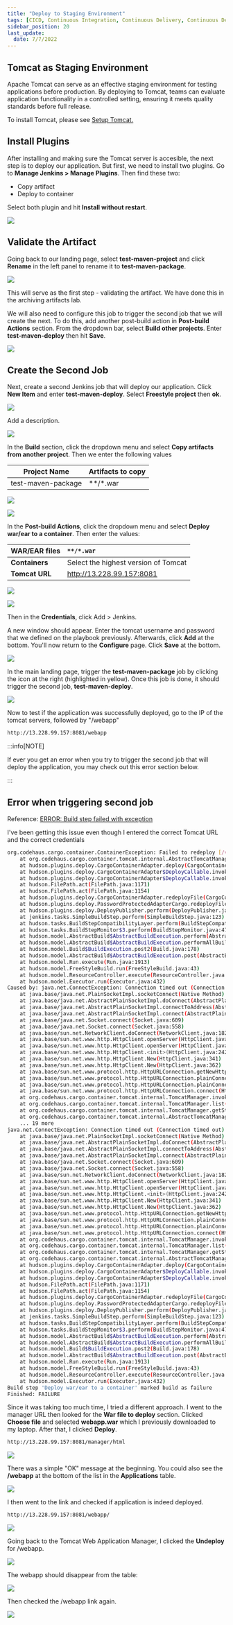 ```yaml
---
title: "Deploy to Staging Environment"
tags: [CICD, Continuous Integration, Continuous Delivery, Continuous Deployment, Jenkins, Tomcat]
sidebar_position: 20
last_update:
  date: 7/7/2022
---
```


## Tomcat as Staging Environment

Apache Tomcat can serve as an effective staging environment for testing applications before production. By deploying to Tomcat, teams can evaluate application functionality in a controlled setting, ensuring it meets quality standards before full release. 

To install Tomcat, please see [Setup Tomcat.](/docs/017-Version-Control-and-CICD/002-CICD/003-Jenkins-Labs/006-Setup-Tomcat.md)



## Install Plugins 

After installing and making sure the Tomcat server is accesible, the next step is to deploy our application. But first, we need to install two plugins. Go to **Manage Jenkins > Manage Plugins**. Then find these two:

- Copy artifact
- Deploy to container

Select both plugin and hit **Install without restart**.

<div class='img-center'>

![](/img/docs/deplart1.png)

</div>

## Validate the Artifact

Going back to our landing page, select **test-maven-project** and click **Rename** in the left panel to rename it to **test-maven-package**. 

<div class='img-center'>

![](/img/docs/mvnrename.png)

</div>

This will serve as the first step - validating the artifact. We have done this in the archiving artifacts lab.

We will also need to configure this job to trigger the second job that we will create the next. To do this, add another post-build action in **Post-build Actions** section. From the dropdown bar, select **Build other projects**. Enter **test-maven-deploy** then hit **Save**.

<div class='img-center'>

![](/img/docs/mvnjob1trigger2nd.png)

</div>


## Create the Second Job

Next, create a second Jenkins job that will deploy our application. Click **New Item** and enter **test-maven-deploy**. Select **Freestyle project** then **ok**.

<div class='img-center'>

![](/img/docs/mvdeplapp1.png)

</div>

Add a description.

<div class='img-center'>

![](/img/docs/mvndeplapp2.png)

</div>

In the **Build** section, click the dropdown menu and select **Copy artifacts from another project**. Then we enter the following values

| Project Name | Artifacts to copy |
| --- | --- |
| test-maven-package | **/*.war |

<div class='img-center'>

![](/img/docs/mvndeplcpart.png)

</div>

<div class='img-center'>

![](/img/docs/mvndeplcpartwar.png)

</div>

In the **Post-build Actions**, click the dropdown menu and select **Deploy war/ear to a container**. Then enter the values:

| WAR/EAR files | `**/*.war` |
| :--- | :--- |
| **Containers** | Select the highest version of Tomcat | 
| **Tomcat URL** | http://13.228.99.157:8081 |

<div class='img-center'>

![](/img/docs/mvnpb1.png)

</div>

<div class='img-center'>

![](/img/docs/mvnpb2.png)

</div>

Then in the **Credentials**, click Add > Jenkins. 

A new window should appear. Enter the tomcat username and password that we defined on the playbook previously. Afterwards, click **Add** at the bottom. You'll now return to the **Configure** page. Click **Save** at the bottom.

<div class='img-center'>

![](/img/docs/mvnpb3.png)

</div>

In the main landing page, trigger the **test-maven-package** job by clicking the icon at the right (highlighted in yellow). Once this job is done, it should trigger the second job, **test-maven-deploy**.

<div class='img-center'>

![](/img/docs/mvnpb4.png)

</div>

Now to test if the application was successfully deployed, go to the IP of the tomcat servers, followed by "/webapp"

```bash
http://13.228.99.157:8081/webapp 
```

:::info[NOTE]

If ever you get an error when you try to trigger the second job that will deploy the application, you may check out this error section below.

:::


## Error when triggering second job 

Reference: [ERROR: Build step failed with exception](https://www.programmerall.com/article/4885370730/)

I've been getting this issue even though I entered the correct Tomcat URL and the correct credentials

 
```bash
org.codehaus.cargo.container.ContainerException: Failed to redeploy [/var/lib/jenkins/workspace/test-maven-deploy/webapp/target/webapp.war]
    at org.codehaus.cargo.container.tomcat.internal.AbstractTomcatManagerDeployer.redeploy(AbstractTomcatManagerDeployer.java:176)
    at hudson.plugins.deploy.CargoContainerAdapter.deploy(CargoContainerAdapter.java:81)
    at hudson.plugins.deploy.CargoContainerAdapter$DeployCallable.invoke(CargoContainerAdapter.java:167)
    at hudson.plugins.deploy.CargoContainerAdapter$DeployCallable.invoke(CargoContainerAdapter.java:136)
    at hudson.FilePath.act(FilePath.java:1171)
    at hudson.FilePath.act(FilePath.java:1154)
    at hudson.plugins.deploy.CargoContainerAdapter.redeployFile(CargoContainerAdapter.java:133)
    at hudson.plugins.deploy.PasswordProtectedAdapterCargo.redeployFile(PasswordProtectedAdapterCargo.java:95)
    at hudson.plugins.deploy.DeployPublisher.perform(DeployPublisher.java:113)
    at jenkins.tasks.SimpleBuildStep.perform(SimpleBuildStep.java:123)
    at hudson.tasks.BuildStepCompatibilityLayer.perform(BuildStepCompatibilityLayer.java:78)
    at hudson.tasks.BuildStepMonitor$3.perform(BuildStepMonitor.java:47)
    at hudson.model.AbstractBuild$AbstractBuildExecution.perform(AbstractBuild.java:806)
    at hudson.model.AbstractBuild$AbstractBuildExecution.performAllBuildSteps(AbstractBuild.java:755)
    at hudson.model.Build$BuildExecution.post2(Build.java:178)
    at hudson.model.AbstractBuild$AbstractBuildExecution.post(AbstractBuild.java:699)
    at hudson.model.Run.execute(Run.java:1913)
    at hudson.model.FreeStyleBuild.run(FreeStyleBuild.java:43)
    at hudson.model.ResourceController.execute(ResourceController.java:99)
    at hudson.model.Executor.run(Executor.java:432)
Caused by: java.net.ConnectException: Connection timed out (Connection timed out)
    at java.base/java.net.PlainSocketImpl.socketConnect(Native Method)
    at java.base/java.net.AbstractPlainSocketImpl.doConnect(AbstractPlainSocketImpl.java:412)
    at java.base/java.net.AbstractPlainSocketImpl.connectToAddress(AbstractPlainSocketImpl.java:255)
    at java.base/java.net.AbstractPlainSocketImpl.connect(AbstractPlainSocketImpl.java:237)
    at java.base/java.net.Socket.connect(Socket.java:609)
    at java.base/java.net.Socket.connect(Socket.java:558)
    at java.base/sun.net.NetworkClient.doConnect(NetworkClient.java:182)
    at java.base/sun.net.www.http.HttpClient.openServer(HttpClient.java:474)
    at java.base/sun.net.www.http.HttpClient.openServer(HttpClient.java:569)
    at java.base/sun.net.www.http.HttpClient.<init>(HttpClient.java:242)
    at java.base/sun.net.www.http.HttpClient.New(HttpClient.java:341)
    at java.base/sun.net.www.http.HttpClient.New(HttpClient.java:362)
    at java.base/sun.net.www.protocol.http.HttpURLConnection.getNewHttpClient(HttpURLConnection.java:1253)
    at java.base/sun.net.www.protocol.http.HttpURLConnection.plainConnect0(HttpURLConnection.java:1187)
    at java.base/sun.net.www.protocol.http.HttpURLConnection.plainConnect(HttpURLConnection.java:1081)
    at java.base/sun.net.www.protocol.http.HttpURLConnection.connect(HttpURLConnection.java:1015)
    at org.codehaus.cargo.container.tomcat.internal.TomcatManager.invoke(TomcatManager.java:567)
    at org.codehaus.cargo.container.tomcat.internal.TomcatManager.list(TomcatManager.java:882)
    at org.codehaus.cargo.container.tomcat.internal.TomcatManager.getStatus(TomcatManager.java:895)
    at org.codehaus.cargo.container.tomcat.internal.AbstractTomcatManagerDeployer.redeploy(AbstractTomcatManagerDeployer.java:161)
    ... 19 more
java.net.ConnectException: Connection timed out (Connection timed out)
    at java.base/java.net.PlainSocketImpl.socketConnect(Native Method)
    at java.base/java.net.AbstractPlainSocketImpl.doConnect(AbstractPlainSocketImpl.java:412)
    at java.base/java.net.AbstractPlainSocketImpl.connectToAddress(AbstractPlainSocketImpl.java:255)
    at java.base/java.net.AbstractPlainSocketImpl.connect(AbstractPlainSocketImpl.java:237)
    at java.base/java.net.Socket.connect(Socket.java:609)
    at java.base/java.net.Socket.connect(Socket.java:558)
    at java.base/sun.net.NetworkClient.doConnect(NetworkClient.java:182)
    at java.base/sun.net.www.http.HttpClient.openServer(HttpClient.java:474)
    at java.base/sun.net.www.http.HttpClient.openServer(HttpClient.java:569)
    at java.base/sun.net.www.http.HttpClient.<init>(HttpClient.java:242)
    at java.base/sun.net.www.http.HttpClient.New(HttpClient.java:341)
    at java.base/sun.net.www.http.HttpClient.New(HttpClient.java:362)
    at java.base/sun.net.www.protocol.http.HttpURLConnection.getNewHttpClient(HttpURLConnection.java:1253)
    at java.base/sun.net.www.protocol.http.HttpURLConnection.plainConnect0(HttpURLConnection.java:1187)
    at java.base/sun.net.www.protocol.http.HttpURLConnection.plainConnect(HttpURLConnection.java:1081)
    at java.base/sun.net.www.protocol.http.HttpURLConnection.connect(HttpURLConnection.java:1015)
    at org.codehaus.cargo.container.tomcat.internal.TomcatManager.invoke(TomcatManager.java:567)
    at org.codehaus.cargo.container.tomcat.internal.TomcatManager.list(TomcatManager.java:882)
    at org.codehaus.cargo.container.tomcat.internal.TomcatManager.getStatus(TomcatManager.java:895)
    at org.codehaus.cargo.container.tomcat.internal.AbstractTomcatManagerDeployer.redeploy(AbstractTomcatManagerDeployer.java:161)
    at hudson.plugins.deploy.CargoContainerAdapter.deploy(CargoContainerAdapter.java:81)
    at hudson.plugins.deploy.CargoContainerAdapter$DeployCallable.invoke(CargoContainerAdapter.java:167)
    at hudson.plugins.deploy.CargoContainerAdapter$DeployCallable.invoke(CargoContainerAdapter.java:136)
    at hudson.FilePath.act(FilePath.java:1171)
    at hudson.FilePath.act(FilePath.java:1154)
    at hudson.plugins.deploy.CargoContainerAdapter.redeployFile(CargoContainerAdapter.java:133)
    at hudson.plugins.deploy.PasswordProtectedAdapterCargo.redeployFile(PasswordProtectedAdapterCargo.java:95)
    at hudson.plugins.deploy.DeployPublisher.perform(DeployPublisher.java:113)
    at jenkins.tasks.SimpleBuildStep.perform(SimpleBuildStep.java:123)
    at hudson.tasks.BuildStepCompatibilityLayer.perform(BuildStepCompatibilityLayer.java:78)
    at hudson.tasks.BuildStepMonitor$3.perform(BuildStepMonitor.java:47)
    at hudson.model.AbstractBuild$AbstractBuildExecution.perform(AbstractBuild.java:806)
    at hudson.model.AbstractBuild$AbstractBuildExecution.performAllBuildSteps(AbstractBuild.java:755)
    at hudson.model.Build$BuildExecution.post2(Build.java:178)
    at hudson.model.AbstractBuild$AbstractBuildExecution.post(AbstractBuild.java:699)
    at hudson.model.Run.execute(Run.java:1913)
    at hudson.model.FreeStyleBuild.run(FreeStyleBuild.java:43)
    at hudson.model.ResourceController.execute(ResourceController.java:99)
    at hudson.model.Executor.run(Executor.java:432)
Build step 'Deploy war/ear to a container' marked build as failure
Finished: FAILURE 
```

Since it was taking too much time, I tried a different approach. I went to the manager URL then looked for the **War file to deploy** section. Clicked **Choose file** and selected **webapp.war** which I previously downloaded to my laptop. After that, I clicked **Deploy**.

```bash
http://13.228.99.157:8081/manager/html
```

<div class='img-center'>

![](/img/docs/warfiletodepl.png)

</div>

There was a simple "OK" message at the beginning. You could also see the **/webapp** at the bottom of the list in the **Applications** table.

<div class='img-center'>

![](/img/docs/warfiletodepl2.png)

</div>

I then went to the link and checked if application is indeed deployed.

```bash
http://13.228.99.157:8081/webapp/ 
```

<div class='img-center'>

![](/img/docs/warhelloworld.png)

</div>

Going back to the Tomcat Web Application Manager, I clicked the **Undeploy** for /webapp.

<div class='img-center'>

![](/img/docs/warhelloworldundeploy.png)

</div>

The webapp should disappear from the table:

<div class='img-center'>

![](/img/docs/undeplsuccess.png)

</div>

Then checked the /webapp link again.

<div class='img-center'>

![](/img/docs/warundepl404.png)

</div>

